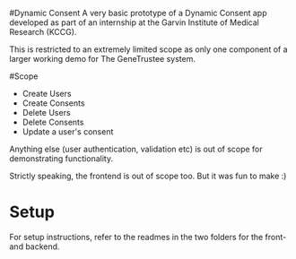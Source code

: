 #Dynamic Consent
A very basic prototype of a Dynamic Consent app developed as part of an internship at the Garvin Institute of Medical Research (KCCG).

This is restricted to an extremely limited scope as only one component of a larger working demo for The GeneTrustee system.

#Scope
- Create Users
- Create Consents
- Delete Users
- Delete Consents
- Update a user's consent

Anything else (user authentication, validation etc) is out of scope for demonstrating functionality.

Strictly speaking, the frontend is out of scope too. But it was fun to make :)

# Setup
For setup instructions, refer to the readmes in the two folders for the front- and backend.